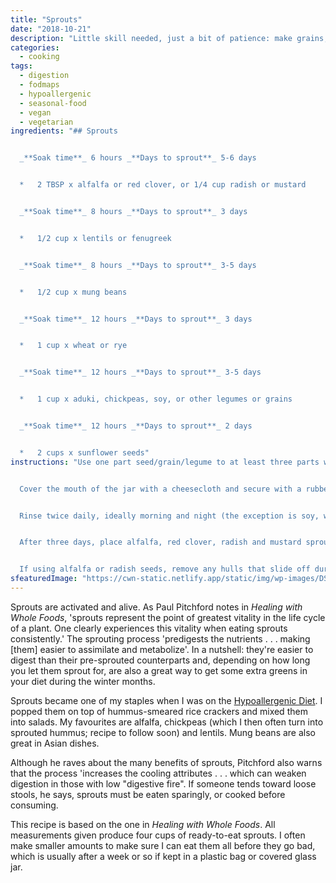 ```yaml
---
title: "Sprouts"
date: "2018-10-21"
description: "Little skill needed, just a bit of patience: make grains, seeds and legumes more digestible."
categories: 
  - cooking
tags: 
  - digestion
  - fodmaps
  - hypoallergenic
  - seasonal-food
  - vegan
  - vegetarian
ingredients: "## Sprouts


  _**Soak time**_ 6 hours _**Days to sprout**_ 5-6 days


  *   2 TBSP x alfalfa or red clover, or 1/4 cup radish or mustard


  _**Soak time**_ 8 hours _**Days to sprout**_ 3 days


  *   1/2 cup x lentils or fenugreek


  _**Soak time**_ 8 hours _**Days to sprout**_ 3-5 days


  *   1/2 cup x mung beans


  _**Soak time**_ 12 hours _**Days to sprout**_ 3 days


  *   1 cup x wheat or rye


  _**Soak time**_ 12 hours _**Days to sprout**_ 3-5 days


  *   1 cup x aduki, chickpeas, soy, or other legumes or grains


  _**Soak time**_ 12 hours _**Days to sprout**_ 2 days


  *   2 cups x sunflower seeds"
instructions: "Use one part seed/grain/legume to at least three parts water. Soak in a wide-mouth jar.


  Cover the mouth of the jar with a cheesecloth and secure with a rubber band. After soaking your choice of sproutable, drain well and keep in a warm (at least 18°C) dark place at an angle for drainage. Some people use a dish drainer. I don't have one, so I sit it at an angle in a small bowl instead. The jar can be covered with a cloth or bag for darkness.


  Rinse twice daily, ideally morning and night (the exception is soy, which must be rinsed four times daily to avoid rotting). I leave the cloth on the jar and fill with water, then strain with the cloth still on.


  After three days, place alfalfa, red clover, radish and mustard sprouts in a cool place with indirect sunlight to induce chlorophyll. Keep rinsing and draining twice daily until you see sprout tails.


  If using alfalfa or radish seeds, remove any hulls that slide off during the sprouting process as they're prone to moulding. To do so, place the sprouts in a large bowl of water and give them a shake. Gently reach under the sprouts and lift them out of the water carefully without disturbing the sunken hulls, which can then be discarded."
sfeaturedImage: "https://cwn-static.netlify.app/static/img/wp-images/DSC_0252-3.jpg"
---
```


Sprouts are activated and alive. As Paul Pitchford notes in _Healing with Whole Foods_, 'sprouts represent the point of greatest vitality in the life cycle of a plant. One clearly experiences this vitality when eating sprouts consistently.' The sprouting process 'predigests the nutrients . . . making \[them\] easier to assimilate and metabolize'. In a nutshell: they're easier to digest than their pre-sprouted counterparts and, depending on how long you let them sprout for, are also a great way to get some extra greens in your diet during the winter months.

Sprouts became one of my staples when I was on the [Hypoallergenic Diet](http://hypoallergenicdiet.com/). I popped them on top of hummus-smeared rice crackers and mixed them into salads. My favourites are alfalfa, chickpeas (which I then often turn into sprouted hummus; recipe to follow soon) and lentils. Mung beans are also great in Asian dishes.

Although he raves about the many benefits of sprouts, Pitchford also warns that the process 'increases the cooling attributes . . . which can weaken digestion in those with low "digestive fire". If someone tends toward loose stools, he says, sprouts must be eaten sparingly, or cooked before consuming.

This recipe is based on the one in _Healing with Whole Foods_. All measurements given produce four cups of ready-to-eat sprouts. I often make smaller amounts to make sure I can eat them all before they go bad, which is usually after a week or so if kept in a plastic bag or covered glass jar.
